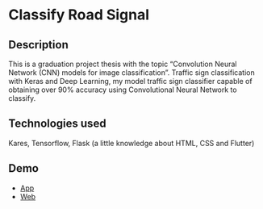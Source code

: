 # Classify Road Signal
## Description 
This is a graduation project thesis with the topic “Convolution
Neural Network (CNN) models for image classification”. Traffic sign
classification with Keras and Deep Learning, my model traffic sign classifier
capable of obtaining over 90% accuracy using Convolutional Neural Network
to classify.
## Technologies used
Kares, Tensorflow, Flask (a little knowledge about HTML, CSS and Flutter)
## Demo
- [App](https://youtu.be/YW3V8OFjSg8)
- [Web](https://youtu.be/_CsE8SXvHYM)
